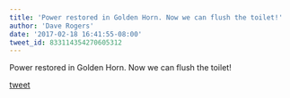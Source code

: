 ```yaml
---
title: 'Power restored in Golden Horn. Now we can flush the toilet!'
author: 'Dave Rogers'
date: '2017-02-18 16:41:55-08:00'
tweet_id: 833114354270605312
---
```

Power restored in Golden Horn. Now we can flush the toilet!

[tweet](https://twitter.com/yukondude/status/833114354270605312)